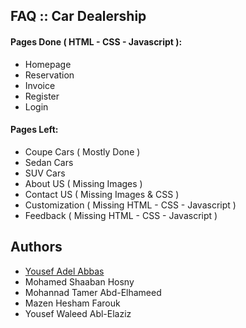 
## FAQ :: Car Dealership

#### Pages Done ( HTML - CSS - Javascript ):
- Homepage
- Reservation
- Invoice
- Register
- Login
#### Pages Left:
- Coupe Cars ( Mostly Done )
- Sedan Cars
- SUV Cars
- About US ( Missing Images )
- Contact US ( Missing Images & CSS )
- Customization ( Missing HTML - CSS - Javascript )
- Feedback ( Missing HTML - CSS - Javascript )


## Authors

- [Yousef Adel Abbas](https://www.github.com/r3medy)
- Mohamed Shaaban Hosny
- Mohannad Tamer Abd-Elhameed
- Mazen Hesham Farouk
- Yousef Waleed Abl-Elaziz
